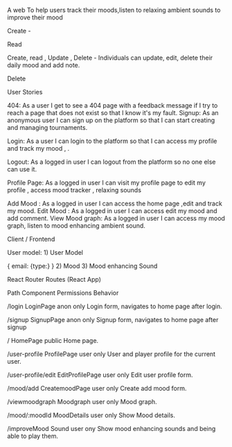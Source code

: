 A web To help users track their moods,listen to relaxing ambient sounds to  improve their mood


Create - 

Read 

Create, read , Update , Delete - Individuals can update, edit, delete their daily mood and add note.   

Delete 



User Stories

404: As a user I get to see a 404 page with a feedback message if I try to reach a page that does not exist so that I know it's my fault.
Signup: As an anonymous user I can sign up on the platform so that I can start creating and managing tournaments.

Login: As a user I can login to the platform so that I can access my profile and track my mood , .

Logout: As a logged in user I can logout from the platform so no one else can use it.

Profile Page: As a logged in user I can visit my profile page to  edit my profile , access mood tracker , relaxing sounds

Add Mood : As a logged in user I can access the home page ,edit  and track my mood. 
Edit Mood  : As a logged in user I can access edit my mood and add comment.
View Mood graph: As a logged in user I can access my mood graph, listen to mood enhancing ambient sound. 



Client / Frontend

User model: 1) User Model

{ email: {type:}
}
2) Mood
3) Mood enhancing Sound




React Router Routes (React App)

Path    Component    Permissions    Behavior

/login    LoginPage    anon only <AnonRoute>    Login form, navigates to home page after login.

/signup    SignupPage    anon only <AnonRoute>    Signup form, navigates to home page after signup

/    HomePage    public <Route>    Home page.

/user-profile    ProfilePage    user only <PrivateRoute>    User and player profile for the current user.

/user-profile/edit    EditProfilePage    user only <PrivateRoute>    Edit user profile form.

/mood/add    CreatemoodPage    user only <PrivateRoute>    Create add mood form.

/viewmoodgraph    Moodgraph    user only <PrivateRoute>    Mood graph.

/mood/:moodId    MoodDetails    user only <PrivateRoute>    Show Mood details.

/improveMood     Sound     user ony <PrivateRoute>  Show mood enhancing sounds  and being able to play them. 

